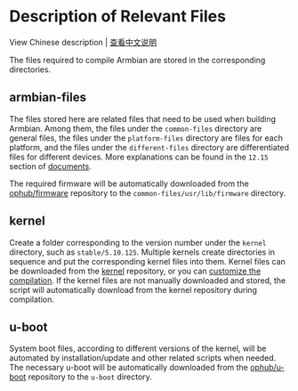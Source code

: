# Description of Relevant Files

View Chinese description | [查看中文说明](README.cn.md)

The files required to compile Armbian are stored in the corresponding directories.

## armbian-files

The files stored here are related files that need to be used when building Armbian. Among them, the files under the `common-files` directory are general files, the files under the `platform-files` directory are files for each platform, and the files under the `different-files` directory are differentiated files for different devices. More explanations can be found in the `12.15` section of [documents](../documents/).

The required firmware will be automatically downloaded from the [ophub/firmware](https://github.com/ophub/firmware) repository to the `common-files/usr/lib/firmware` directory.

## kernel

Create a folder corresponding to the version number under the `kernel` directory, such as `stable/5.10.125`. Multiple kernels create directories in sequence and put the corresponding kernel files into them. Kernel files can be downloaded from the [kernel](https://github.com/ophub/kernel) repository, or you can [customize the compilation](../compile-kernel). If the kernel files are not manually downloaded and stored, the script will automatically download from the kernel repository during compilation.

## u-boot

System boot files, according to different versions of the kernel, will be automated by installation/update and other related scripts when needed. The necessary u-boot will be automatically downloaded from the [ophub/u-boot](https://github.com/ophub/u-boot) repository to the `u-boot` directory.